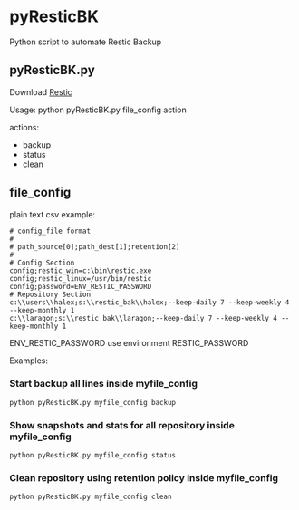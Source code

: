 # pyResticBK
Python script to automate Restic Backup 

## pyResticBK.py
Download 
[Restic](https://restic.net/ )

Usage:
python pyResticBK.py file_config action

actions:
  - backup
  - status
  - clean


## file_config
plain text csv example:

```
# config_file format
#
# path_source[0];path_dest[1];retention[2]
#
# Config Section
config;restic_win=c:\bin\restic.exe
config;restic_linux=/usr/bin/restic
config;password=ENV_RESTIC_PASSWORD
# Repository Section
c:\\users\\halex;s:\\restic_bak\\halex;--keep-daily 7 --keep-weekly 4 --keep-monthly 1
c:\\laragon;s:\\restic_bak\\laragon;--keep-daily 7 --keep-weekly 4 --keep-monthly 1

```

ENV_RESTIC_PASSWORD use environment RESTIC_PASSWORD

Examples: 

### Start backup all lines inside myfile_config

```
python pyResticBK.py myfile_config backup
```
### Show snapshots and stats for all repository inside myfile_config

```
python pyResticBK.py myfile_config status
```
### Clean repository using retention policy inside myfile_config

```
python pyResticBK.py myfile_config clean
```

```
